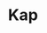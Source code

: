 ---
git: https://github.com/wulkano/kap
logohandle: getkapco
sort: kap
title: Kap
website: https://getkap.co/
---